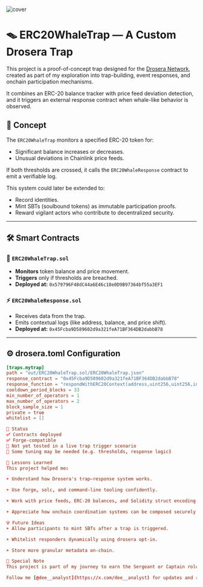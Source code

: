 ![cover](https://pbs.twimg.com/profile_banners/1692652226068520960/1736263723/1080x360)

# 🪤 ERC20WhaleTrap — A Custom Drosera Trap

This project is a proof-of-concept trap designed for the [Drosera Network](https://app.drosera.io), created as part of my exploration into trap-building, event responses, and onchain participation mechanisms.

It combines an ERC-20 balance tracker with price feed deviation detection, and it triggers an external response contract when whale-like behavior is observed.

## 🧠 Concept

The `ERC20WhaleTrap` monitors a specified ERC-20 token for:
- Significant balance increases or decreases.
- Unusual deviations in Chainlink price feeds.

If both thresholds are crossed, it calls the `ERC20WhaleResponse` contract to emit a verifiable log.

This system could later be extended to:
- Record identities.
- Mint SBTs (soulbound tokens) as immutable participation proofs.
- Reward vigilant actors who contribute to decentralized security.

---

## 🛠️ Smart Contracts

### 🔐 `ERC20WhaleTrap.sol`
- **Monitors** token balance and price movement.
- **Triggers** only if thresholds are breached.
- **Deployed at:** `0x579796F48dC44a6E46c18e0D9B97364bf55a3EF1`

### ⚡ `ERC20WhaleResponse.sol`
- Receives data from the trap.
- Emits contextual logs (like address, balance, and price shift).
- **Deployed at:** `0x45Fcba9D589602d9a321feA71BF364DB2dabbB78`

---

## ⚙️ drosera.toml Configuration

```toml
[traps.mytrap]
path = "out/ERC20WhaleTrap.sol/ERC20WhaleTrap.json"
response_contract = "0x45Fcba9D589602d9a321feA71BF364DB2dabbB78"
response_function = "respondWithERC20Context(address,uint256,uint256,int256,int256)"
cooldown_period_blocks = 33
min_number_of_operators = 1
max_number_of_operators = 2
block_sample_size = 1
private = true
whitelist = []

🧪 Status
✅ Contracts deployed
✅ Forge-compatible
🔶 Not yet tested in a live trap trigger scenario
🔧 Some tuning may be needed (e.g. thresholds, response logic)

🧭 Lessons Learned
This project helped me:

➤ Understand how Drosera's trap–response system works.

➤ Use forge, solc, and command-line tooling confidently.

➤ Work with price feeds, ERC-20 balances, and Solidity struct encoding.

➤ Appreciate how onchain coordination systems can be composed securely.

💡 Future Ideas
➤ Allow participants to mint SBTs after a trap is triggered.

➤ Whitelist responders dynamically using drosera opt-in.

➤ Store more granular metadata on-chain.

🧵 Special Note
This project is part of my journey to earn the Sergeant or Captain roles on Drosera. It's not just about smart contracts, but the spirit of learning and contribution.

Follow me [@dee__analyst](https://x.com/dee__analyst) for updates and reflections or more info about the [@DroseraNetwork](https://x.com/DroseraNetwork).
